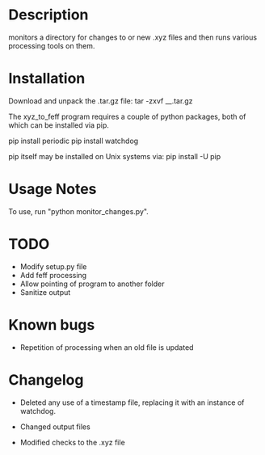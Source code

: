Description
===========
monitors a directory for changes to or new .xyz files and then runs various processing tools on them.  

Installation
===========
Download and unpack the .tar.gz file:
tar -zxvf \_\_.tar.gz

The xyz\_to\_feff program requires a couple of python packages, both of which can be installed via pip. 

pip install periodic
pip install watchdog

pip itself may be installed on Unix systems via:
pip install -U pip


Usage Notes
===========
To use, run "python monitor\_changes.py".

TODO
====
- Modify setup.py file 
- Add feff processing
- Allow pointing of program to another folder
- Sanitize output

Known bugs
=====
- Repetition of processing when an old file is updated

Changelog 
==========
- Deleted any use of a timestamp file, replacing it with an instance of watchdog.  

- Changed output files
- Modified checks to the .xyz file
